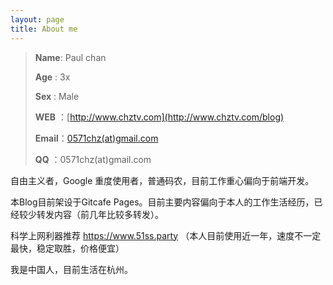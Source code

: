 ```yaml
---
layout: page
title: About me 
---
```


 

> **Name**: Paul chan  
> 
> **Age** : 3x  
> 
> **Sex** : Male  
> 
> **WEB** ：[http://www.chztv.com](http://www.chztv.com/blog)    
> 
> **Email**：[0571chz(at)gmail.com](0571chz@gmail.com)     
> 
> **QQ** ：0571chz(at)gmail.com



自由主义者，Google 重度使用者，普通码农，目前工作重心偏向于前端开发。

本Blog目前架设于Gitcafe Pages。目前主要内容偏向于本人的工作生活经历，已经较少转发内容（前几年比较多转发）。

科学上网利器推荐 https://www.51ss.party （本人目前使用近一年，速度不一定最快，稳定取胜，价格便宜）

我是中国人，目前生活在杭州。